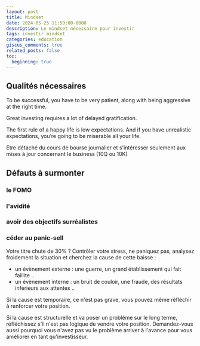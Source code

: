 ```yaml
---
layout: post
title: Mindset
date: 2024-05-25 11:59:00-0000
description: Le mindset nécessaire pour investir
tags: investir mindset
categories: education
giscus_comments: true
related_posts: false
toc:
  beginning: true
---
```


## Qualités nécessaires

To be successful, you have to be very patient, along with being aggressive at the right time.

Great investing requires a lot of delayed gratification.

The first rule of a happy life is low expectations. And if you have unrealistic expectations, you’re going to be miserable all your life.

Etre détaché du cours de bourse journalier et s'intéresser seulement aux mises à jour concernant le business (10Q ou 10K)

## Défauts à surmonter
### le FOMO
### l'avidité
### avoir des objectifs surréalistes
### céder au panic-sell
Votre titre chute de 30% ? Contrôler votre stress, ne paniquez pas, analysez froidement la situation et cherchez la cause de cette baisse :
- un évènement externe : une guerre, un grand établissement qui fait faillite ..
- un évènement interne : un bruit de couloir, une fraude, des résultats inférieurs aux attentes ..

Si la cause est temporaire, ce n'est pas grave, vous pouvez même réfléchir à renforcer votre position.

Si la cause est structurelle et va poser un problème sur le long terme, réfléchissez s'il n'est pas logique de vendre votre position. Demandez-vous aussi pourquoi vous n'avez pas vu le problème arriver à l'avance pour vous améliorer en tant qu'investisseur.